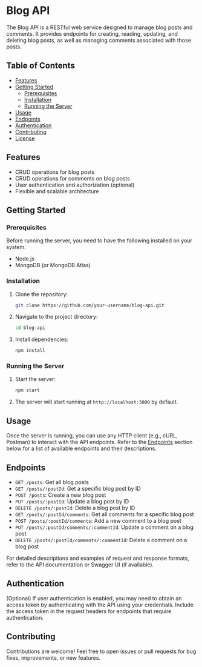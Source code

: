 # Blog API

The Blog API is a RESTful web service designed to manage blog posts and comments. It provides endpoints for creating, reading, updating, and deleting blog posts, as well as managing comments associated with those posts.

## Table of Contents

- [Features](#features)
- [Getting Started](#getting-started)
  - [Prerequisites](#prerequisites)
  - [Installation](#installation)
  - [Running the Server](#running-the-server)
- [Usage](#usage)
- [Endpoints](#endpoints)
- [Authentication](#authentication)
- [Contributing](#contributing)
- [License](#license)

## Features

- CRUD operations for blog posts
- CRUD operations for comments on blog posts
- User authentication and authorization (optional)
- Flexible and scalable architecture

## Getting Started

### Prerequisites

Before running the server, you need to have the following installed on your system:

- Node.js
- MongoDB (or MongoDB Atlas)

### Installation

1. Clone the repository:

   ```bash
   git clone https://github.com/your-username/blog-api.git
   ```

2. Navigate to the project directory:

   ```bash
   cd blog-api
   ```

3. Install dependencies:

   ```bash
   npm install
   ```

### Running the Server

1. Start the server:

   ```bash
   npm start
   ```

2. The server will start running at `http://localhost:3000` by default.

## Usage

Once the server is running, you can use any HTTP client (e.g., cURL, Postman) to interact with the API endpoints. Refer to the [Endpoints](#endpoints) section below for a list of available endpoints and their descriptions.

## Endpoints

- `GET /posts`: Get all blog posts
- `GET /posts/:postId`: Get a specific blog post by ID
- `POST /posts`: Create a new blog post
- `PUT /posts/:postId`: Update a blog post by ID
- `DELETE /posts/:postId`: Delete a blog post by ID
- `GET /posts/:postId/comments`: Get all comments for a specific blog post
- `POST /posts/:postId/comments`: Add a new comment to a blog post
- `PUT /posts/:postId/comments/:commentId`: Update a comment on a blog post
- `DELETE /posts/:postId/comments/:commentId`: Delete a comment on a blog post

For detailed descriptions and examples of request and response formats, refer to the API documentation or Swagger UI (if available).

## Authentication

(Optional) If user authentication is enabled, you may need to obtain an access token by authenticating with the API using your credentials. Include the access token in the request headers for endpoints that require authentication.

## Contributing

Contributions are welcome! Feel free to open issues or pull requests for bug fixes, improvements, or new features.